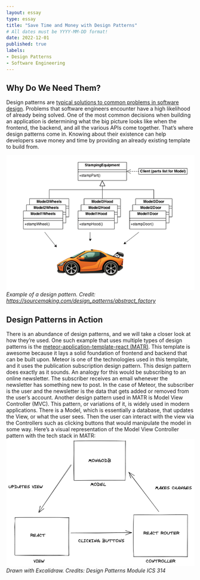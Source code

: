 ```yaml
---
layout: essay
type: essay
title: "Save Time and Money with Design Patterns"
# All dates must be YYYY-MM-DD format!
date: 2022-12-01
published: true
labels:
- Design Patterns
- Software Engineering
---
```


## Why Do We Need Them?

Design patterns are [typical solutions to common problems in software design](https://refactoring.guru/design-patterns). Problems that software engineers encounter have a high likelihood of already being solved. One of the most common decisions when building an application is determining what the big picture looks like when the frontend, the backend, and all the various APIs come together. That’s where design patterns come in. Knowing about their existence can help developers save money and time by providing an already existing template to build from.

![](../img/save-time-and-money-dp/img.png)
_Example of a design pattern. Credit: https://sourcemaking.com/design_patterns/abstract_factory_

## Design Patterns in Action

There is an abundance of design patterns, and we will take a closer look at how they’re used. One such example that uses multiple types of design patterns is the [meteor-application-template-react (MATR)](link). This template is awesome because it lays a solid foundation of frontend and backend that can be built upon. Meteor is one of the technologies used in this template, and it uses the publication subscription design pattern. This design pattern does exactly as it sounds. An analogy for this would be subscribing to an online newsletter. The subscriber receives an email whenever the newsletter has something new to post. In the case of Meteor, the subscriber is the user and the newsletter is the data that gets added or removed from the user’s account. Another design pattern used in MATR is Model View Controller (MVC). This pattern, or variations of it, is widely used in modern applications. There is a Model, which is essentially a database, that updates the View, or what the user sees. Then the user can interact with the view via the Controllers such as clicking buttons that would manipulate the model in some way. Here’s a visual representation of the Model View Controller pattern with the tech stack in MATR:
![](../img/save-time-and-money-dp/img_1.png)
_Drawn with Excalidraw. Credits: Design Patterns Module ICS 314_